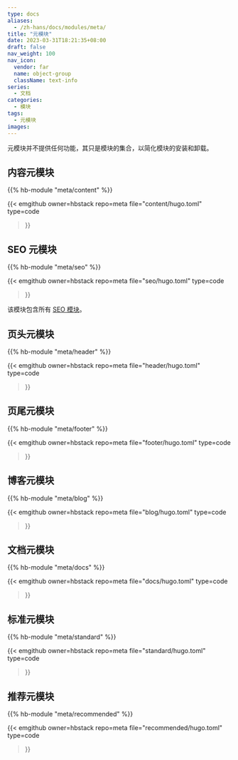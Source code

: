 ```yaml
---
type: docs
aliases:
  - /zh-hans/docs/modules/meta/
title: "元模块"
date: 2023-03-31T18:21:35+08:00
draft: false
nav_weight: 100
nav_icon:
  vendor: far
  name: object-group
  className: text-info
series:
  - 文档
categories:
  - 模块
tags:
  - 元模块
images:
---
```


元模块并不提供任何功能，其只是模块的集合，以简化模块的安装和卸载。

<!--more-->

## 内容元模块

{{% hb-module "meta/content" %}}

{{< emgithub
  owner=hbstack
  repo=meta
  file="content/hugo.toml"
  type=code
>}}

## SEO 元模块

{{% hb-module "meta/seo" %}}

{{< emgithub
  owner=hbstack
  repo=meta
  file="seo/hugo.toml"
  type=code
>}}

该模块包含所有 [SEO 模块](https://hugomods.com/en/docs/seo/#modules)。

## 页头元模块

{{% hb-module "meta/header" %}}

{{< emgithub
  owner=hbstack
  repo=meta
  file="header/hugo.toml"
  type=code
>}}

## 页尾元模块

{{% hb-module "meta/footer" %}}

{{< emgithub
  owner=hbstack
  repo=meta
  file="footer/hugo.toml"
  type=code
>}}

## 博客元模块

{{% hb-module "meta/blog" %}}

{{< emgithub
  owner=hbstack
  repo=meta
  file="blog/hugo.toml"
  type=code
>}}

## 文档元模块

{{% hb-module "meta/docs" %}}

{{< emgithub
  owner=hbstack
  repo=meta
  file="docs/hugo.toml"
  type=code
>}}

## 标准元模块

{{% hb-module "meta/standard" %}}

{{< emgithub
  owner=hbstack
  repo=meta
  file="standard/hugo.toml"
  type=code
>}}

## 推荐元模块

{{% hb-module "meta/recommended" %}}

{{< emgithub
  owner=hbstack
  repo=meta
  file="recommended/hugo.toml"
  type=code
>}}
